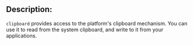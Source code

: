 ## Description:

`clipboard` provides access to the platform's clipboard mechanism.
You can use it to read from the system clipboard, and write to it
from your applications.
